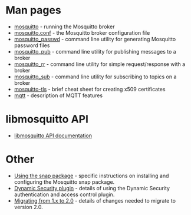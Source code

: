 <!--
.. title: Documentation
.. slug: documentation
.. date: 2020-07-06 17:25:28 UTC
.. tags:
.. category:
.. link:
.. description:
.. type: text
-->

# Man pages

* [mosquitto] - running the Mosquitto broker
* [mosquitto.conf] - the Mosquitto broker configuration file
* [mosquitto_passwd] - command line utility for generating Mosquitto password files
* [mosquitto_pub] - command line utility for publishing messages to a broker
* [mosquitto_rr] - command line utility for simple request/response with a broker
* [mosquitto_sub] - command line utility for subscribing to topics on a broker
* [mosquitto-tls] - brief cheat sheet for creating x509 certificates
* [mqtt] - description of MQTT features

# libmosquitto API

* [libmosquitto API documentation]

# Other

* [Using the snap package] - specific instructions on installing and configuring the Mosquitto snap package.
* [Dynamic Security plugin] - details of using the Dynamic Security authentication and access control plugin.
* [Migrating from 1.x to 2.0] - details of changes needed to migrate to version 2.0.

[mosquitto]:/man/mosquitto-8.html
[mosquitto.conf]:/man/mosquitto-conf-5.html
[mosquitto_passwd]:/man/mosquitto_passwd-1.html
[mosquitto_pub]:/man/mosquitto_pub-1.html
[mosquitto_rr]:/man/mosquitto_rr-1.html
[mosquitto_sub]:/man/mosquitto_sub-1.html
[mosquitto-tls]:/man/mosquitto-tls-7.html
[mqtt]:/man/mqtt-7.html

[libmosquitto API documentation]:/api/

[Using the snap package]:/documentation/using-the-snap/
[Dynamic Security plugin]:/documentation/dynamic-security/
[Migrating from 1.x to 2.0]:/documentation/migrating-to-2-0/
